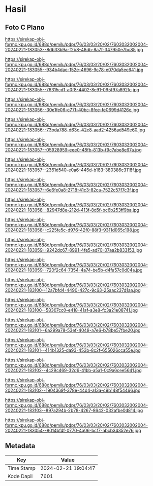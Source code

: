 # Hasil

## Foto C Plano

https://sirekap-obj-formc.kpu.go.id/688d/pemilu/pdpr/76/03/03/20/02/7603032002004-20240221-183053--8db33b9a-f2b8-48db-8a7f-347950e7bc85.jpg

https://sirekap-obj-formc.kpu.go.id/688d/pemilu/pdpr/76/03/03/20/02/7603032002004-20240221-183055--934b4dac-152e-4696-9c78-e070da5ec641.jpg

https://sirekap-obj-formc.kpu.go.id/688d/pemilu/pdpr/76/03/03/20/02/7603032002004-20240221-183055--76315cd1-a0f8-4402-8e91-095f97a892fc.jpg

https://sirekap-obj-formc.kpu.go.id/688d/pemilu/pdpr/76/03/03/20/02/7603032002004-20240221-183056--30e1fe06-c77f-40bc-8fce-fe0699d4126c.jpg

https://sirekap-obj-formc.kpu.go.id/688d/pemilu/pdpr/76/03/03/20/02/7603032002004-20240221-183056--73bda788-d63c-42e8-aad2-4256ad549e60.jpg

https://sirekap-obj-formc.kpu.go.id/688d/pemilu/pdpr/76/03/03/20/02/7603032002004-20240221-183057--05928959-eee0-48fb-813b-f9c7abe8e67a.jpg

https://sirekap-obj-formc.kpu.go.id/688d/pemilu/pdpr/76/03/03/20/02/7603032002004-20240221-183057--2361d540-e0a6-446d-b183-380386c3118f.jpg

https://sirekap-obj-formc.kpu.go.id/688d/pemilu/pdpr/76/03/03/20/02/7603032002004-20240221-183057--6e6fe0a8-2718-41c3-82ca-7522c57f7c3f.jpg

https://sirekap-obj-formc.kpu.go.id/688d/pemilu/pdpr/76/03/03/20/02/7603032002004-20240221-183058--82947d8e-212d-413f-8d5f-bc6b253ff9ba.jpg

https://sirekap-obj-formc.kpu.go.id/688d/pemilu/pdpr/76/03/03/20/02/7603032002004-20240221-183058--c225fe5c-d976-42f0-88f3-9311d065c198.jpg

https://sirekap-obj-formc.kpu.go.id/688d/pemilu/pdpr/76/03/03/20/02/7603032002004-20240221-183059--9242dc67-8991-4fe5-ad70-07aa2b833153.jpg

https://sirekap-obj-formc.kpu.go.id/688d/pemilu/pdpr/76/03/03/20/02/7603032002004-20240221-183059--720f2c64-7354-4a74-be5b-d4fa57c0d04a.jpg

https://sirekap-obj-formc.kpu.go.id/688d/pemilu/pdpr/76/03/03/20/02/7603032002004-20240221-183100--12a7bfd4-4490-427c-9c63-25aac237d1aa.jpg

https://sirekap-obj-formc.kpu.go.id/688d/pemilu/pdpr/76/03/03/20/02/7603032002004-20240221-183100--58307cc0-e418-41af-a3e8-fc3a21e08741.jpg

https://sirekap-obj-formc.kpu.go.id/688d/pemilu/pdpr/76/03/03/20/02/7603032002004-20240221-183101--6a299a78-53ef-4049-a7e6-b78be57fbe20.jpg

https://sirekap-obj-formc.kpu.go.id/688d/pemilu/pdpr/76/03/03/20/02/7603032002004-20240221-183101--414b1325-da93-453b-8c2f-655026cca55e.jpg

https://sirekap-obj-formc.kpu.go.id/688d/pemilu/pdpr/76/03/03/20/02/7603032002004-20240221-183102--4c29c469-32d6-41bb-a5a1-0c9a6cee5641.jpg

https://sirekap-obj-formc.kpu.go.id/688d/pemilu/pdpr/76/03/03/20/02/7603032002004-20240221-183102--1904369f-378e-44d4-a13a-c9b148f54466.jpg

https://sirekap-obj-formc.kpu.go.id/688d/pemilu/pdpr/76/03/03/20/02/7603032002004-20240221-183103--897a294b-2b78-4267-8642-032afbe0d814.jpg

https://sirekap-obj-formc.kpu.go.id/688d/pemilu/pdpr/76/03/03/20/02/7603032002004-20240221-183054--8014bf4f-0770-4a06-bcf7-abcb34352e76.jpg


## Metadata

| Key        | Value               |
| ---------- | ------------------- |
| Time Stamp | 2024-02-21 19:04:47 |
| Kode Dapil | 7601                |



